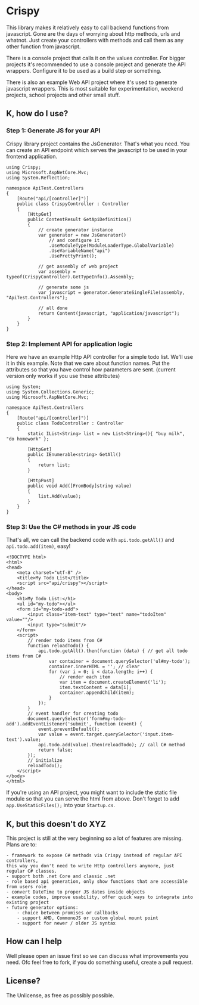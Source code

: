 

# Crispy

This library makes it relatively easy to call backend functions from javascript.
Gone are the days of worrying about http methods, urls and whatnot. 
Just create your controllers with methods and call them as any other function from javascript.

There is a console project that calls it on the values controller. 
For bigger projects it's recommended to use a console project and generate the API wrappers.
Configure it to be used as a build step or something.

There is also an example Web API project where it's used to generate javascript wrappers.
This is most suitable for experimentation, weekend projects, school projects and other small stuff.


## K, how do I use?

### Step 1: Generate JS for your API ###

Crispy library project contains the JsGenerator. That's what you need. 
You can create an API endpoint which serves the javascript to be used in your frontend application.

	using Crispy;
	using Microsoft.AspNetCore.Mvc;
	using System.Reflection;

	namespace ApiTest.Controllers
	{
		[Route("api/[controller]")]
		public class CrispyController : Controller
		{
			[HttpGet]
			public ContentResult GetApiDefinition()
			{
				// create generator instance
				var generator = new JsGenerator()
					// and configure it
					.UseModuleType(ModuleLoaderType.GlobalVariable)
					.UseVariableName("api")
					.UsePrettyPrint();

				// get assembly of web project
				var assembly = typeof(CrispyController).GetTypeInfo().Assembly;

				// generate some js
				var javascript = generator.GenerateSingleFile(assembly, "ApiTest.Controllers");
            
				// all done
				return Content(javascript, "application/javascript");
			}
		}
	}


### Step 2: Implement API for application logic ###

Here we have an example Http API controller for a simple todo list. 
We'll use it in this example. 
Note that we care about function names. 
Put the attributes so that you have control how parameters are sent. 
(current version only works if you use these attributes)

	using System;
	using System.Collections.Generic;
	using Microsoft.AspNetCore.Mvc;

	namespace ApiTest.Controllers
	{
		[Route("api/[controller]")]
		public class TodoController : Controller
		{
			static IList<String> list = new List<String>(){ "buy milk", "do homework" };
     
			[HttpGet]
			public IEnumerable<string> GetAll()
			{
				return list;
			}
        
			[HttpPost]
			public void Add([FromBody]string value)
			{
				list.Add(value);
			}
		}
	}

### Step 3: Use the C# methods in your JS code ###

That's all, we can call the backend code with `api.todo.getAll()` and `api.todo.add(item)`, easy!

	<!DOCTYPE html>
	<html>
	<head>
		<meta charset="utf-8" />
		<title>My Todo List</title>
		<script src="api/crispy"></script>
	</head>
	<body>
		<h1>My Todo List:</h1>
		<ul id="my-todo"></ul>
		<form id="my-todo-add">
			<input class="item-text" type="text" name="todoItem" value=""/>
			<input type="submit"/>
		</form>
		<script>
			// render todo items from C#
			function reloadTodo() {
				api.todo.getAll().then(function (data) { // get all todo items from C#
					var container = document.querySelector('ul#my-todo');
					container.innerHTML = ''; // clear
					for (var i = 0; i < data.length; i++) {
						// render each item
						var item = document.createElement('li');
						item.textContent = data[i];
						container.appendChild(item);
					}
				});
			}
			// event handler for creating todo 
			document.querySelector('form#my-todo-add').addEventListener('submit', function (event) {
				event.preventDefault();
				var value = event.target.querySelector('input.item-text').value;
				api.todo.add(value).then(reloadTodo); // call C# method
				return false;
			});
			// initialize
			reloadTodo();
		</script>
	</body>
	</html>

If you're using an API project, you might want to include the static file module so that you can serve the html from above. 
Don't forget to add `app.UseStaticFiles();` into your `Startup.cs`.


## K, but this doesn't do XYZ

This project is still at the very beginning so a lot of features are missing.
Plans are to:

	- framework to expose C# methods via Crispy instead of regular API controllers, 
	this way you don't need to write Http controllers anymore, just regular C# classes.
	- support both .net Core and classic .net
	- role based api generation, only show functions that are accessible from users role
	- convert DateTime to proper JS dates inside objects
	- example codes, improve usability, offer quick ways to integrate into existing project
	- future generator options:
		- choice between promises or callbacks
		- support AMD, CommonoJS or custom global mount point
		- support for newer / older JS syntax


## How can I help

Well please open an issue first so we can discuss what improvements you need. 
Ofc feel free to fork, if you do something useful, create a pull request.


## License?

The Unlicense, as free as possibly possible.
